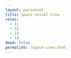 ```yaml
---
layout: personnel
title: Space Vessel Crew
roles: 
  - 11
  - 12
  - 13
  - 14
dead: False
permalink: /space-crew.html
---
```

